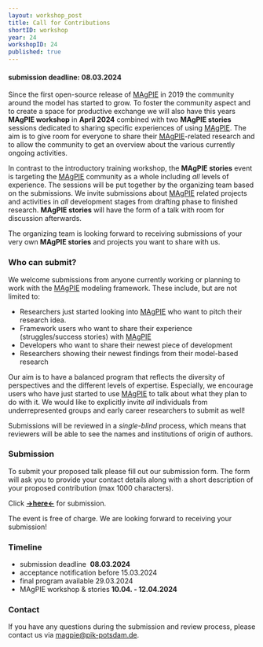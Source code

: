 ```yaml
---
layout: workshop_post
title: Call for Contributions
shortID: workshop
year: 24
workshopID: 24
published: true
---
```


#### submission deadline: 08.03.2024 

Since the first open-source release of [MAgPIE] in 2019 the community around the model has started to grow. To foster the community aspect and to create a space for productive exchange we will also have this years **MAgPIE workshop** in **April 2024** combined with two **MAgPIE stories** sessions dedicated to sharing specific experiences of using [MAgPIE]. The aim is to give room for everyone to share their [MAgPIE]-related research and to allow the community to get an overview about the various currently ongoing activities.

In contrast to the introductory training workshop, the **MAgPIE stories** event is targeting the [MAgPIE] community as a whole including *all* levels of experience. The sessions will be put together by the organizing team based on the submissions. We invite submissions about [MAgPIE] related projects and activities in *all* development stages from drafting phase to finished research. **MAgPIE stories** will have the form of a talk with room for discussion afterwards.

The organizing team is looking forward to receiving submissions of your very own **MAgPIE stories** and projects you want to share with us.

### Who can submit?

We welcome submissions from anyone currently working or planning to work with the [MAgPIE] modeling framework. These include, but are not limited to:

* Researchers just started looking into [MAgPIE] who want to pitch their research idea.
* Framework users who want to share their experience (struggles/success stories) with [MAgPIE]
* Developers who want to share their newest piece of development
* Researchers showing their newest findings from their model-based research

Our aim is to have a balanced program that reflects the diversity of perspectives and the different levels of expertise. Especially, we encourage users who have just started to use [MAgPIE] to talk about what they plan to do with it. We would like to explicitly invite *all* individuals from underrepresented groups and early career researchers to submit as well!

Submissions will be reviewed in a *single-blind* process, which means that reviewers will be able to see the names and institutions of origin of authors.

### Submission

To submit your proposed talk please fill out our submission form. The form will ask you to provide your contact details along with a short description of your proposed contribution (max 1000 characters).

Click **[->here<-](submit)** for submission.

The event is free of charge. We are looking forward to receiving your submission!


### Timeline

* submission deadline  **08.03.2024** 
* acceptance notification before 15.03.2024
* final program available 29.03.2024
* MAgPIE workshop & stories **10.04. - 12.04.2024**

### Contact

If you have any questions during the submission and review process, please contact us via <magpie@pik-potsdam.de>.

[MAgPIE]:https://github.com/magpiemodel/magpie
